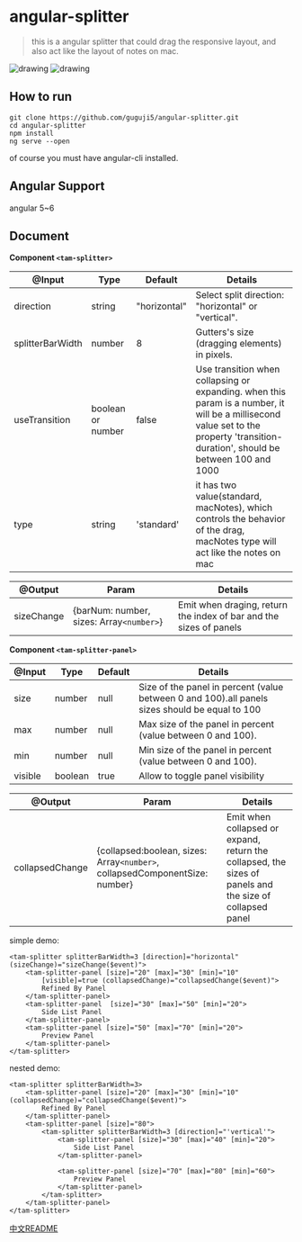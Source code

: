 # angular-splitter
> this is a angular splitter that could drag the responsive layout, and also act like the layout of notes on mac.

![drawing](http://img-ys011.didistatic.com/static/dc2img/splitter.gif)
![drawing](http://img-ys011.didistatic.com/static/dc2img/macnotes.gif)


## How to run
```
git clone https://github.com/guguji5/angular-splitter.git
cd angular-splitter
npm install
ng serve --open
```
of course you must have angular-cli installed.

## Angular Support

angular 5~6

## Document

**Component `<tam-splitter>`**

@Input    | Type|Default|Details
-------- | ---|---|---
direction | string|"horizontal"|Select split direction: "horizontal" or "vertical".
splitterBarWidth    | number|8|Gutters's size (dragging elements) in pixels.
useTransition| boolean or number| false|Use transition when collapsing or expanding. when this param is a number, it will be a millisecond value set to the property 'transition-duration', should be between 100 and 1000
type | string| 'standard' | it has two value(standard, macNotes), which controls the behavior of the drag, macNotes type will act like the notes on mac

@Output|Param|Details
-------- | ---|---
sizeChange|{barNum: number, sizes: Array`<number>`}|Emit when draging, return the index of bar and the sizes of panels

**Component `<tam-splitter-panel>`**

@Input    | Type|Default|Details
-------- | ---|---|---
size | number|null|Size of the panel in percent (value between 0 and 100).all panels sizes should be equal to 100
max|number|null|Max size of the panel in percent (value between 0 and 100).
min|number|null|Min size of the panel in percent (value between 0 and 100).
visible|boolean|true|Allow to toggle panel visibility

@Output|Param|Details
-------- | ---|---
collapsedChange|{collapsed:boolean, sizes:  Array`<number>`, collapsedComponentSize: number}|Emit when collapsed or expand, return the collapsed, the sizes of panels and the size of collapsed panel

simple demo:
```
<tam-splitter splitterBarWidth=3 [direction]="horizontal" (sizeChange)="sizeChange($event)">
    <tam-splitter-panel [size]="20" [max]="30" [min]="10"
        [visible]=true (collapsedChange)="collapsedChange($event)">
        Refined By Panel
    </tam-splitter-panel>
    <tam-splitter-panel  [size]="30" [max]="50" [min]="20">
        Side List Panel
    </tam-splitter-panel>
    <tam-splitter-panel [size]="50" [max]="70" [min]="20">
        Preview Panel
    </tam-splitter-panel>
</tam-splitter>
```

nested demo:
```
<tam-splitter splitterBarWidth=3>
    <tam-splitter-panel [size]="20" [max]="30" [min]="10" (collapsedChange)="collapsedChange($event)">
        Refined By Panel
    </tam-splitter-panel>
    <tam-splitter-panel [size]="80">
        <tam-splitter splitterBarWidth=3 [direction]="'vertical'">
            <tam-splitter-panel [size]="30" [max]="40" [min]="20">
                Side List Panel
            </tam-splitter-panel>

            <tam-splitter-panel [size]="70" [max]="80" [min]="60">
                Preview Panel
            </tam-splitter-panel>
        </tam-splitter>
    </tam-splitter-panel>
</tam-splitter>
```
[中文README](https://blog.csdn.net/baidu_35407267/article/details/82527822)
